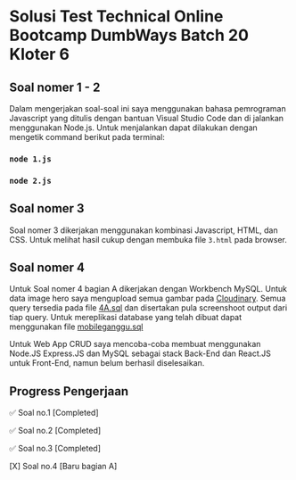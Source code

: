 # Solusi Test Technical Online Bootcamp DumbWays Batch 20 Kloter 6

## Soal nomer 1 - 2
Dalam mengerjakan soal-soal ini saya menggunakan bahasa pemrograman Javascript yang ditulis dengan bantuan Visual Studio Code dan di jalankan menggunakan Node.js. Untuk menjalankan dapat dilakukan dengan mengetik command berikut pada terminal:

### `node 1.js`

### `node 2.js`

## Soal nomer 3
Soal nomer 3 dikerjakan menggunakan kombinasi Javascript, HTML, dan CSS. Untuk melihat hasil cukup dengan membuka file `3.html` pada browser.

## Soal nomer 4
Untuk Soal nomer 4 bagian A dikerjakan dengan Workbench MySQL. Untuk data image hero saya mengupload semua gambar pada [Cloudinary](https://cloudinary.com/). Semua query tersedia pada file [4A.sql](https://github.com/UlyaHr/DumbwaysB20K6/blob/master/4A.sql) dan disertakan pula screenshoot output dari tiap query. Untuk mereplikasi database yang telah dibuat dapat menggunakan file [mobileganggu.sql](https://github.com/UlyaHr/DumbwaysB20K6/blob/master/mobileganggu.sql)

Untuk Web App CRUD saya mencoba-coba membuat menggunakan Node.JS Express.JS dan MySQL sebagai stack Back-End dan React.JS untuk Front-End, namun belum berhasil diselesaikan.

## Progress Pengerjaan

✅ Soal no.1 [Completed]

✅ Soal no.2 [Completed]

✅ Soal no.3 [Completed]

[X] Soal no.4 [Baru bagian A]
